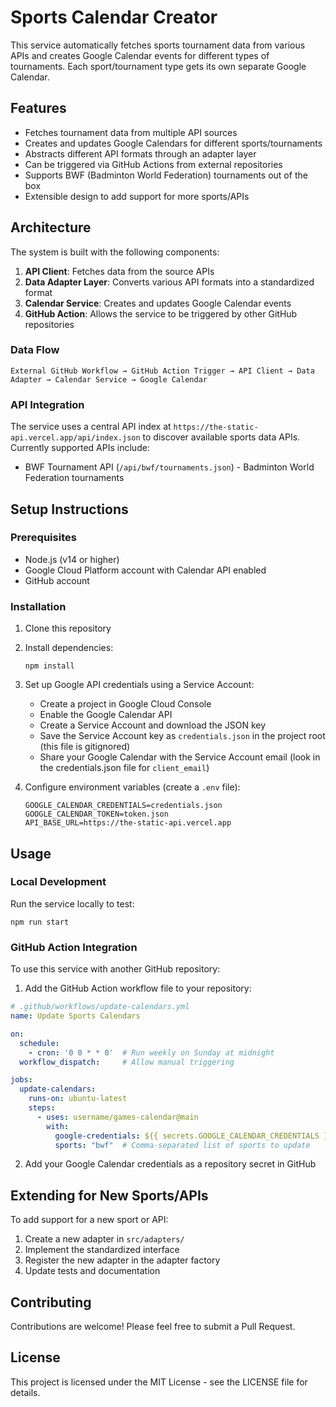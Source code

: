 # Sports Calendar Creator

This service automatically fetches sports tournament data from various APIs and creates Google Calendar events for different types of tournaments. Each sport/tournament type gets its own separate Google Calendar.

## Features

- Fetches tournament data from multiple API sources
- Creates and updates Google Calendars for different sports/tournaments
- Abstracts different API formats through an adapter layer
- Can be triggered via GitHub Actions from external repositories
- Supports BWF (Badminton World Federation) tournaments out of the box
- Extensible design to add support for more sports/APIs

## Architecture

The system is built with the following components:

1. **API Client**: Fetches data from the source APIs
2. **Data Adapter Layer**: Converts various API formats into a standardized format
3. **Calendar Service**: Creates and updates Google Calendar events
4. **GitHub Action**: Allows the service to be triggered by other GitHub repositories

### Data Flow

```
External GitHub Workflow → GitHub Action Trigger → API Client → Data Adapter → Calendar Service → Google Calendar
```

### API Integration

The service uses a central API index at `https://the-static-api.vercel.app/api/index.json` to discover available sports data APIs. Currently supported APIs include:

- BWF Tournament API (`/api/bwf/tournaments.json`) - Badminton World Federation tournaments

## Setup Instructions

### Prerequisites

- Node.js (v14 or higher)
- Google Cloud Platform account with Calendar API enabled
- GitHub account

### Installation

1. Clone this repository
2. Install dependencies:
   ```
   npm install
   ```

3. Set up Google API credentials using a Service Account:
   - Create a project in Google Cloud Console
   - Enable the Google Calendar API
   - Create a Service Account and download the JSON key
   - Save the Service Account key as `credentials.json` in the project root (this file is gitignored)
   - Share your Google Calendar with the Service Account email (look in the credentials.json file for `client_email`)

4. Configure environment variables (create a `.env` file):
   ```
   GOOGLE_CALENDAR_CREDENTIALS=credentials.json
   GOOGLE_CALENDAR_TOKEN=token.json
   API_BASE_URL=https://the-static-api.vercel.app
   ```

## Usage

### Local Development

Run the service locally to test:

```
npm run start
```

### GitHub Action Integration

To use this service with another GitHub repository:

1. Add the GitHub Action workflow file to your repository:

```yaml
# .github/workflows/update-calendars.yml
name: Update Sports Calendars

on:
  schedule:
    - cron: '0 0 * * 0'  # Run weekly on Sunday at midnight
  workflow_dispatch:     # Allow manual triggering

jobs:
  update-calendars:
    runs-on: ubuntu-latest
    steps:
      - uses: username/games-calendar@main
        with:
          google-credentials: ${{ secrets.GOOGLE_CALENDAR_CREDENTIALS }}
          sports: "bwf"  # Comma-separated list of sports to update
```

2. Add your Google Calendar credentials as a repository secret in GitHub

## Extending for New Sports/APIs

To add support for a new sport or API:

1. Create a new adapter in `src/adapters/`
2. Implement the standardized interface
3. Register the new adapter in the adapter factory
4. Update tests and documentation

## Contributing

Contributions are welcome! Please feel free to submit a Pull Request.

## License

This project is licensed under the MIT License - see the LICENSE file for details.
